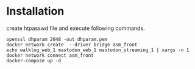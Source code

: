# Installation

create htpasswd file and execute following commands.

    openssl dhparam 2048 -out dhparam.pem
    docker network create  --driver bridge asm_front
    echo walklog_web_1 mastodon_web_1 mastodon_streaming_1 | xargs -n 1 docker network connect asm_front 
    docker-compose up -d
